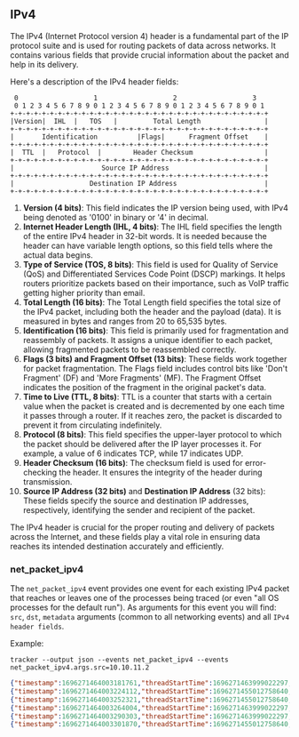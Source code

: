 ## IPv4

The IPv4 (Internet Protocol version 4) header is a fundamental part of the IP
protocol suite and is used for routing packets of data across networks. It
contains various fields that provide crucial information about the packet and
help in its delivery.

Here's a description of the IPv4 header fields:

```
 0                   1                   2                   3
 0 1 2 3 4 5 6 7 8 9 0 1 2 3 4 5 6 7 8 9 0 1 2 3 4 5 6 7 8 9 0 1
+-+-+-+-+-+-+-+-+-+-+-+-+-+-+-+-+-+-+-+-+-+-+-+-+-+-+-+-+-+-+-+-+
|Version|  IHL  |   TOS   |         Total Length                |
+-+-+-+-+-+-+-+-+-+-+-+-+-+-+-+-+-+-+-+-+-+-+-+-+-+-+-+-+-+-+-+-+
|       Identification          |Flags|      Fragment Offset    |
+-+-+-+-+-+-+-+-+-+-+-+-+-+-+-+-+-+-+-+-+-+-+-+-+-+-+-+-+-+-+-+-+
|  TTL  |   Protocol  |        Header Checksum                  |
+-+-+-+-+-+-+-+-+-+-+-+-+-+-+-+-+-+-+-+-+-+-+-+-+-+-+-+-+-+-+-+-+
|                      Source IP Address                        |
+-+-+-+-+-+-+-+-+-+-+-+-+-+-+-+-+-+-+-+-+-+-+-+-+-+-+-+-+-+-+-+-+
|                   Destination IP Address                      |
+-+-+-+-+-+-+-+-+-+-+-+-+-+-+-+-+-+-+-+-+-+-+-+-+-+-+-+-+-+-+-+-+
```

1. **Version (4 bits)**: This field indicates the IP version being used, with IPv4 being denoted as '0100' in binary or '4' in decimal.
2. **Internet Header Length (IHL, 4 bits)**: The IHL field specifies the length of the entire IPv4 header in 32-bit words. It is needed because the header can have variable length options, so this field tells where the actual data begins.
3. **Type of Service (TOS, 8 bits)**: This field is used for Quality of Service (QoS) and Differentiated Services Code Point (DSCP) markings. It helps routers prioritize packets based on their importance, such as VoIP traffic getting higher priority than email.
4. **Total Length (16 bits)**: The Total Length field specifies the total size of the IPv4 packet, including both the header and the payload (data). It is measured in bytes and ranges from 20 to 65,535 bytes.
5. **Identification (16 bits)**: This field is primarily used for fragmentation and reassembly of packets. It assigns a unique identifier to each packet, allowing fragmented packets to be reassembled correctly.
6. **Flags (3 bits) and Fragment Offset (13 bits)**: These fields work together for packet fragmentation. The Flags field includes control bits like 'Don't Fragment' (DF) and 'More Fragments' (MF). The Fragment Offset indicates the position of the fragment in the original packet's data.
7. **Time to Live (TTL, 8 bits)**: TTL is a counter that starts with a certain value when the packet is created and is decremented by one each time it passes through a router. If it reaches zero, the packet is discarded to prevent it from circulating indefinitely.
8. **Protocol (8 bits)**: This field specifies the upper-layer protocol to which the packet should be delivered after the IP layer processes it. For example, a value of 6 indicates TCP, while 17 indicates UDP.
9. **Header Checksum (16 bits)**: The checksum field is used for error-checking the header. It ensures the integrity of the header during transmission.
10. **Source IP Address (32 bits)** and **Destination IP Address** (32 bits): These fields specify the source and destination IP addresses, respectively, identifying the sender and recipient of the packet.

The IPv4 header is crucial for the proper routing and delivery of packets across
the Internet, and these fields play a vital role in ensuring data reaches its
intended destination accurately and efficiently.

### net_packet_ipv4

The `net_packet_ipv4` event provides one event for each existing IPv4 packet
that reaches or leaves one of the processes being traced (or even "all OS
processes for the default run"). As arguments for this event you will find:
`src`, `dst`, `metadata` arguments (common to all networking events) and all `IPv4 header
fields`.

Example:

``` console
tracker --output json --events net_packet_ipv4 --events net_packet_ipv4.args.src=10.10.11.2
```

```json
{"timestamp":1696271464003181761,"threadStartTime":1696271463999022297,"processorId":2,"processId":1103574,"cgroupId":5650,"threadId":1103574,"parentProcessId":1098248,"hostProcessId":1103574,"hostThreadId":1103574,"hostParentProcessId":1098248,"userId":1000,"mountNamespace":4026531841,"pidNamespace":4026531836,"processName":"nc","executable":{"path":""},"hostName":"rugged","containerId":"","container":{},"kubernetes":{},"eventId":"2000","eventName":"net_packet_ipv4","matchedPolicies":[""],"argsNum":3,"returnValue":0,"syscall":"socket","stackAddresses":[0],"contextFlags":{"containerStarted":false,"isCompat":false},"threadEntityId":2347021303,"processEntityId":2347021303,"parentEntityId":129643807,"args":[{"name":"src","type":"const char*","value":"10.10.11.2"},{"name":"dst","type":"const char*","value":"10.10.11.2"},{"name":"proto_ipv4","type":"trace.ProtoIPv4","value":{"version":4,"IHL":5,"TOS":0,"length":60,"id":21515,"flags":2,"fragOffset":0,"TTL":64,"protocol":"TCP","checksum":48281,"srcIP":"10.10.11.2","dstIP":"10.10.11.2"}}]}
{"timestamp":1696271464003224112,"threadStartTime":1696271455012758640,"processorId":2,"processId":1103525,"cgroupId":5650,"threadId":1103525,"parentProcessId":1037836,"hostProcessId":1103525,"hostThreadId":1103525,"hostParentProcessId":1037836,"userId":1000,"mountNamespace":4026531841,"pidNamespace":4026531836,"processName":"nc","executable":{"path":""},"hostName":"rugged","containerId":"","container":{},"kubernetes":{},"eventId":"2000","eventName":"net_packet_ipv4","matchedPolicies":[""],"argsNum":3,"returnValue":0,"syscall":"","stackAddresses":[0],"contextFlags":{"containerStarted":false,"isCompat":false},"threadEntityId":2580724346,"processEntityId":2580724346,"parentEntityId":2142180145,"args":[{"name":"src","type":"const char*","value":"10.10.11.2"},{"name":"dst","type":"const char*","value":"10.10.11.2"},{"name":"proto_ipv4","type":"trace.ProtoIPv4","value":{"version":4,"IHL":5,"TOS":0,"length":60,"id":21515,"flags":2,"fragOffset":0,"TTL":64,"protocol":"TCP","checksum":48281,"srcIP":"10.10.11.2","dstIP":"10.10.11.2"}}]}
{"timestamp":1696271464003252321,"threadStartTime":1696271455012758640,"processorId":2,"processId":1103525,"cgroupId":5650,"threadId":1103525,"parentProcessId":1037836,"hostProcessId":1103525,"hostThreadId":1103525,"hostParentProcessId":1037836,"userId":1000,"mountNamespace":4026531841,"pidNamespace":4026531836,"processName":"nc","executable":{"path":""},"hostName":"rugged","containerId":"","container":{},"kubernetes":{},"eventId":"2000","eventName":"net_packet_ipv4","matchedPolicies":[""],"argsNum":3,"returnValue":0,"syscall":"socket","stackAddresses":[0],"contextFlags":{"containerStarted":false,"isCompat":false},"threadEntityId":2580724346,"processEntityId":2580724346,"parentEntityId":2142180145,"args":[{"name":"src","type":"const char*","value":"10.10.11.2"},{"name":"dst","type":"const char*","value":"10.10.11.2"},{"name":"proto_ipv4","type":"trace.ProtoIPv4","value":{"version":4,"IHL":5,"TOS":0,"length":60,"id":0,"flags":2,"fragOffset":0,"TTL":64,"protocol":"TCP","checksum":4261,"srcIP":"10.10.11.2","dstIP":"10.10.11.2"}}]}
{"timestamp":1696271464003264004,"threadStartTime":1696271463999022297,"processorId":2,"processId":1103574,"cgroupId":5650,"threadId":1103574,"parentProcessId":1098248,"hostProcessId":1103574,"hostThreadId":1103574,"hostParentProcessId":1098248,"userId":1000,"mountNamespace":4026531841,"pidNamespace":4026531836,"processName":"nc","executable":{"path":""},"hostName":"rugged","containerId":"","container":{},"kubernetes":{},"eventId":"2000","eventName":"net_packet_ipv4","matchedPolicies":[""],"argsNum":3,"returnValue":0,"syscall":"","stackAddresses":[0],"contextFlags":{"containerStarted":false,"isCompat":false},"threadEntityId":2347021303,"processEntityId":2347021303,"parentEntityId":129643807,"args":[{"name":"src","type":"const char*","value":"10.10.11.2"},{"name":"dst","type":"const char*","value":"10.10.11.2"},{"name":"proto_ipv4","type":"trace.ProtoIPv4","value":{"version":4,"IHL":5,"TOS":0,"length":60,"id":0,"flags":2,"fragOffset":0,"TTL":64,"protocol":"TCP","checksum":4261,"srcIP":"10.10.11.2","dstIP":"10.10.11.2"}}]}
{"timestamp":1696271464003290303,"threadStartTime":1696271463999022297,"processorId":2,"processId":1103574,"cgroupId":5650,"threadId":1103574,"parentProcessId":1098248,"hostProcessId":1103574,"hostThreadId":1103574,"hostParentProcessId":1098248,"userId":1000,"mountNamespace":4026531841,"pidNamespace":4026531836,"processName":"nc","executable":{"path":""},"hostName":"rugged","containerId":"","container":{},"kubernetes":{},"eventId":"2000","eventName":"net_packet_ipv4","matchedPolicies":[""],"argsNum":3,"returnValue":0,"syscall":"socket","stackAddresses":[0],"contextFlags":{"containerStarted":false,"isCompat":false},"threadEntityId":2347021303,"processEntityId":2347021303,"parentEntityId":129643807,"args":[{"name":"src","type":"const char*","value":"10.10.11.2"},{"name":"dst","type":"const char*","value":"10.10.11.2"},{"name":"proto_ipv4","type":"trace.ProtoIPv4","value":{"version":4,"IHL":5,"TOS":0,"length":52,"id":21516,"flags":2,"fragOffset":0,"TTL":64,"protocol":"TCP","checksum":48288,"srcIP":"10.10.11.2","dstIP":"10.10.11.2"}}]}
{"timestamp":1696271464003301870,"threadStartTime":1696271455012758640,"processorId":2,"processId":1103525,"cgroupId":5650,"threadId":1103525,"parentProcessId":1037836,"hostProcessId":1103525,"hostThreadId":1103525,"hostParentProcessId":1037836,"userId":1000,"mountNamespace":4026531841,"pidNamespace":4026531836,"processName":"nc","executable":{"path":""},"hostName":"rugged","containerId":"","container":{},"kubernetes":{},"eventId":"2000","eventName":"net_packet_ipv4","matchedPolicies":[""],"argsNum":3,"returnValue":0,"syscall":"","stackAddresses":[0],"contextFlags":{"containerStarted":false,"isCompat":false},"threadEntityId":2580724346,"processEntityId":2580724346,"parentEntityId":2142180145,"args":[{"name":"src","type":"const char*","value":"10.10.11.2"},{"name":"dst","type":"const char*","value":"10.10.11.2"},{"name":"proto_ipv4","type":"trace.ProtoIPv4","value":{"version":4,"IHL":5,"TOS":0,"length":52,"id":21516,"flags":2,"fragOffset":0,"TTL":64,"protocol":"TCP","checksum":48288,"srcIP":"10.10.11.2","dstIP":"10.10.11.2"}}]}
```
